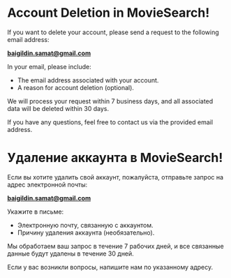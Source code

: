# Account Deletion in MovieSearch!

If you want to delete your account, please send a request to the following email address:

**[baigildin.samat@gmail.com](mailto:baigildin.samat@gmail.com)**

In your email, please include:
- The email address associated with your account.
- A reason for account deletion (optional).

We will process your request within 7 business days, and all associated data will be deleted within 30 days.

If you have any questions, feel free to contact us via the provided email address.




# Удаление аккаунта в MovieSearch!

Если вы хотите удалить свой аккаунт, пожалуйста, отправьте запрос на адрес электронной почты:

**[baigildin.samat@gmail.com](mailto:baigildin.samat@gmail.com)**

Укажите в письме:
- Электронную почту, связанную с аккаунтом.
- Причину удаления аккаунта (необязательно).

Мы обработаем ваш запрос в течение 7 рабочих дней, и все связанные данные будут удалены в течение 30 дней.

Если у вас возникли вопросы, напишите нам по указанному адресу.
